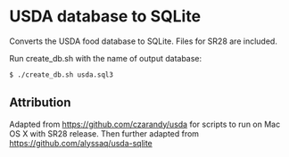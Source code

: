 # USDA database to SQLite

Converts the USDA food database to SQLite. Files for SR28 are included. 

Run create_db.sh with the name of output database:
```sh
$ ./create_db.sh usda.sql3
```

## Attribution
Adapted from <https://github.com/czarandy/usda> for scripts to run on Mac OS X with SR28 release.
Then further adapted from <https://github.com/alyssaq/usda-sqlite>
